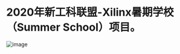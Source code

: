 
# 2020年新工科联盟-Xilinx暑期学校（Summer School）项目。

![image](https://github.com/fuqin-feilong/MD5_CRC/blob/master/images/1.png)
